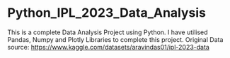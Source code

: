 # Python_IPL_2023_Data_Analysis
This is a complete Data Analysis Project using Python. I have utilised Pandas, Numpy and Plotly Libraries to complete this project.
Original Data source: https://www.kaggle.com/datasets/aravindas01/ipl-2023-data

